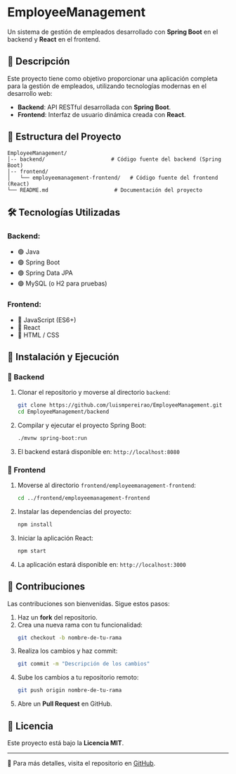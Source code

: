 # EmployeeManagement

Un sistema de gestión de empleados desarrollado con **Spring Boot** en el backend y **React** en el frontend.

## 📌 Descripción

Este proyecto tiene como objetivo proporcionar una aplicación completa para la gestión de empleados, utilizando tecnologías modernas en el desarrollo web:

- **Backend**: API RESTful desarrollada con **Spring Boot**.
- **Frontend**: Interfaz de usuario dinámica creada con **React**.

## 📁 Estructura del Proyecto

```
EmployeeManagement/
│-- backend/                     # Código fuente del backend (Spring Boot)
│-- frontend/
│   └── employeemanagement-frontend/   # Código fuente del frontend (React)
└── README.md                     # Documentación del proyecto
```

## 🛠 Tecnologías Utilizadas

### Backend:
- 🟢 Java
- 🟢 Spring Boot
- 🟢 Spring Data JPA
- 🟢 MySQL (o H2 para pruebas)

### Frontend:
- 🔵 JavaScript (ES6+)
- 🔵 React
- 🔵 HTML / CSS

## 🚀 Instalación y Ejecución

### 🔧 Backend

1. Clonar el repositorio y moverse al directorio `backend`:
   ```bash
   git clone https://github.com/luismpereirao/EmployeeManagement.git
   cd EmployeeManagement/backend
   ```
2. Compilar y ejecutar el proyecto Spring Boot:
   ```bash
   ./mvnw spring-boot:run
   ```
3. El backend estará disponible en: `http://localhost:8080`

### 🎨 Frontend

1. Moverse al directorio `frontend/employeemanagement-frontend`:
   ```bash
   cd ../frontend/employeemanagement-frontend
   ```
2. Instalar las dependencias del proyecto:
   ```bash
   npm install
   ```
3. Iniciar la aplicación React:
   ```bash
   npm start
   ```
4. La aplicación estará disponible en: `http://localhost:3000`

## 🤝 Contribuciones

Las contribuciones son bienvenidas. Sigue estos pasos:

1. Haz un **fork** del repositorio.
2. Crea una nueva rama con tu funcionalidad:
   ```bash
   git checkout -b nombre-de-tu-rama
   ```
3. Realiza los cambios y haz commit:
   ```bash
   git commit -m "Descripción de los cambios"
   ```
4. Sube los cambios a tu repositorio remoto:
   ```bash
   git push origin nombre-de-tu-rama
   ```
5. Abre un **Pull Request** en GitHub.

## 📜 Licencia

Este proyecto está bajo la **Licencia MIT**.

---

📌 Para más detalles, visita el repositorio en [GitHub](https://github.com/luismpereirao/EmployeeManagement).

